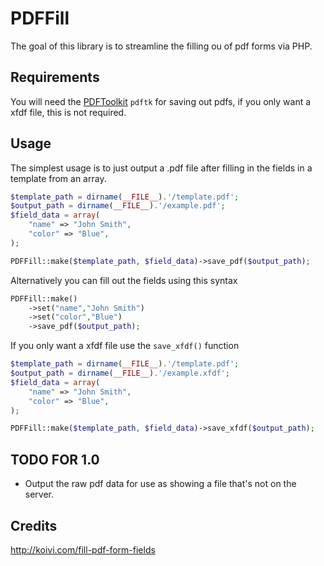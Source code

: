 PDFFill
=======

The goal of this library is to streamline the filling ou of pdf forms via PHP.

Requirements
------------

You will need the [PDFToolkit](https://www.pdflabs.com/tools/pdftk-the-pdf-toolkit/) `pdftk` for saving out pdfs, if you only want a xfdf file, this is not required.

Usage
-----
The simplest usage is to just output a .pdf file after filling in the fields in a template from an array.

```php
$template_path = dirname(__FILE__).'/template.pdf';
$output_path = dirname(__FILE__).'/example.pdf';
$field_data = array(
	"name" => "John Smith",
	"color" => "Blue",
);

PDFFill::make($template_path, $field_data)->save_pdf($output_path);
```

Alternatively you can fill out the fields using this syntax

```php
PDFFill::make()
	->set("name","John Smith")
	->set("color","Blue")
	->save_pdf($output_path);
```

If you only want a xfdf file use the `save_xfdf()` function

```php
$template_path = dirname(__FILE__).'/template.pdf';
$output_path = dirname(__FILE__).'/example.xfdf';
$field_data = array(
	"name" => "John Smith",
	"color" => "Blue",
);

PDFFill::make($template_path, $field_data)->save_xfdf($output_path);
```

TODO FOR 1.0
-------------

* Output the raw pdf data for use as showing a file that's not on the server.

Credits
-------

http://koivi.com/fill-pdf-form-fields